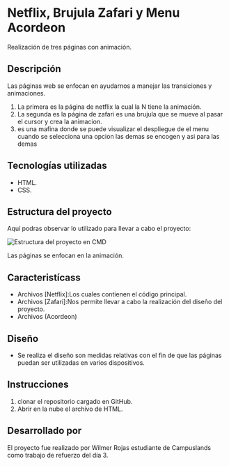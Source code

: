 # Netflix, Brujula Zafari y Menu Acordeon
Realización de tres páginas con animación.

## Descripción
Las páginas web se enfocan en ayudarnos a manejar las transiciones y animaciones.

1. La primera es la página de netflix la cual la N tiene la animación.
2. La segunda es la página de zafari es una brujula que se mueve al pasar el cursor y crea la animacion.
3. es una mafina donde se puede visualizar el despliegue de el menu cuando se selecciona una opcion las demas se encogen y asi para las demas

## Tecnologías utilizadas
* HTML.
* CSS.

## Estructura del proyecto

Aquí podras observar lo utilizado para llevar a cabo el proyecto:

![Estructura del proyecto en CMD](index-1.png)

Las páginas se enfocan en la animación.

## Caracteristícass
* Archivos [Netflix]:Los cuales contienen el código principal.
* Archivos [Zafari]:Nos permite llevar a cabo la realización del diseño del proyecto.
* Archivos (Acordeon)
## Diseño
* Se realiza el diseño son medidas relativas con el fin de que las páginas puedan ser utilizadas en varios dispositivos.

## Instrucciones
1. clonar el repositorio cargado en GitHub.
2. Abrir en la nube el archivo de HTML. 

## Desarrollado por
El proyecto fue realizado por Wilmer Rojas estudiante de Campuslands como trabajo de refuerzo del día 3.
